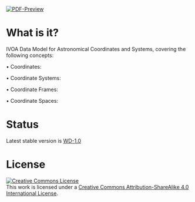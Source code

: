 [![PDF-Preview](https://img.shields.io/badge/PDF-Preview-blue)](https://github.com/ivoa-std/CoordinatesDM/releases/download/auto-pdf-preview/Coordinates-draft.pdf)

# What is it?
IVOA Data Model for Astronomical Coordinates and Systems, covering the following concepts:

  • Coordinates: 
  
  • Coordinate Systems:
  
  • Coordinate Frames:
  
  • Coordinate Spaces:


# Status
Latest stable version is [WD-1.0](https://www.ivoa.net/documents/Coords/20200310/index.html)


# License
<a rel="license" href="http://creativecommons.org/licenses/by-sa/4.0/">
  <img alt="Creative Commons License" style="border-width:0" src="https://i.creativecommons.org/l/by-sa/4.0/88x31.png" /></a>
  <br />
  This work is licensed under a <a rel="license" href="http://creativecommons.org/licenses/by-sa/4.0/">
  Creative Commons Attribution-ShareAlike 4.0 International License</a>.  
